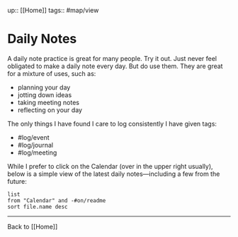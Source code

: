 up:: [[Home]]
tags:: #map/view 

# Daily Notes
A daily note practice is great for many people. Try it out. Just never feel obligated to make a daily note every day. But do use them. They are great for a mixture of uses, such as: 

- planning your day
- jotting down ideas
- taking meeting notes
- reflecting on your day

The only things I have found I care to log consistently I have given tags:

- #log/event 
- #log/journal 
- #log/meeting

While I prefer to click on the Calendar (over in the upper right usually), below is a simple view of the latest daily notes—including a few from the future:

```dataview
list
from "Calendar" and -#on/readme 
sort file.name desc
```

---

Back to [[Home]]